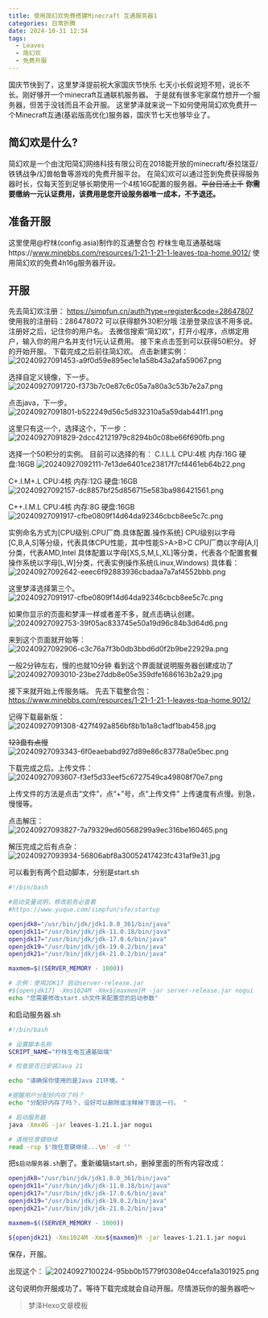 ```yaml
---
title: 使用简幻欢免费搭建Minecraft 互通服务器1
categories: 日常折腾
date: 2024-10-31 12:34
tags: 
  - Leaves
  - 简幻欢
  - 免费开服
---
```


国庆节快到了，这里梦泽提前祝大家国庆节快乐
七天小长假说短不短，说长不长。刚好够开一个minecraft互通联机服务器。
于是就有很多宅家腐竹想开一个服务器，但苦于没钱而且不会开服。
这里梦泽就来说一下如何使用简幻欢免费开一个Minecraft互通(基岩版高优化)服务器，国庆节七天也够毕业了。

## 简幻欢是什么?
简幻欢是一个由沈阳简幻网络科技有限公司在2018能开放的minecraft/泰拉瑞亚/铁锈战争/幻兽帕鲁等游戏的免费开服平台。
在简幻欢可以通过签到免费获得服务器时长，仅每天签到足够长期使用一个4核16G配置的服务器。~~平台日活上千~~
**你需要缴纳一元认证费用，该费用是您开设服务器唯一成本，不予退还。**

## 准备开服
这里使用@柠枺(config.asia)制作的互通整合包
柠枺生电互通基础端https://www.minebbs.com/resources/1-21-1-21-1-leaves-tpa-home.9012/
使用简幻欢的免费4h16g服务器开设。

## 开服
先去简幻欢注册：
https://simpfun.cn/auth?type=register&code=28647807
使用我的注册码：286478072 可以获得额外30积分哦
注册登录应该不用多说。
注册好之后，记住你的用户名。
去微信搜索“简幻欢”，打开小程序，点绑定用户，输入你的用户名并支付1元认证费用。
接下来点击签到可以获得50积分。
好的开始开服。
下载完成之后前往简幻欢。
点击新建实例：
![20240927091453-a9f0d59e895ec1e1a58b43a2afa59067.png](https://s2.loli.net/2024/09/27/xDgBpfn4quXdv2y.png)

选择自定义镜像，下一步。
![20240927091720-f373b7c0e87c6c05a7a80a3c53b7e2a7.png](https://s2.loli.net/2024/09/27/4eGwtSmVozKrH6b.png)

点击java，下一步。
![20240927091801-b522249d56c5d832310a5a59dab441f1.png](https://s2.loli.net/2024/09/27/o1FMPajSey9AbJm.png)

这里只有这一个，选择这个，下一步：
![20240927091829-2dcc42121979c8294b0c08be66f690fb.png](https://s2.loli.net/2024/09/27/qxiVyY6HuXUEw5S.png)

选择一个50积分的实例。
目前可以选择的有：
C.I.L.L
CPU:4核 内存:16G
硬盘:16GB
![20240927092111-7e13de6401ce23817f7cf4461eb64b22.png](https://s2.loli.net/2024/09/27/aQA9XLFj3miItfq.png)

C+.I.M+.L
CPU:4核 内存:12G
硬盘:16GB
![20240927092157-dc8857bf25d856715e583ba986421561.png](https://s2.loli.net/2024/09/27/iuEqOtHJhKfFCMp.png)

C++.I.M.L
CPU:4核 内存:8G
硬盘:16GB
![20240927091917-cfbe0809f14d64da92346cbcb8ee5c7c.png](https://s2.loli.net/2024/09/27/SvWIR3i9b18Zxyz.png)

实例命名方式为[CPU级别.CPU厂商.具体配置.操作系统]
CPU级别以字母[C,B,A,S]等分级，代表具体CPU性能，其中性能S>A>B>C
CPU厂商以字母[A,I]分类，代表AMD,Intel
具体配置以字母[XS,S,M,L,XL]等分类，代表各个配置套餐
操作系统以字母[L,W]分类，代表实例操作系统(Linux,Windows)
具体看：
![20240927092642-eeec6f92883936cbadaa7a7af4552bbb.png](https://s2.loli.net/2024/09/27/fbdUZ8geMDJI9PN.png)

这里梦泽选择第三个。
![20240927091917-cfbe0809f14d64da92346cbcb8ee5c7c.png](https://s2.loli.net/2024/09/27/SvWIR3i9b18Zxyz.png)

如果你显示的页面和梦泽一样或者差不多，就点击确认创建。
![20240927092753-39f05ac833745e50a19d96c84b3d64d6.png](https://s2.loli.net/2024/09/27/H2E3pkbXVyoeuWS.png)

来到这个页面就开始等：
![20240927092906-c3c76a7f3b0db3bbd6d0f2b9be22929a.png](https://s2.loli.net/2024/09/27/FjDVuazi69AHxmd.png)

一般2分钟左右，慢的也就10分钟
看到这个界面就说明服务器创建成功了
![20240927093010-23be27ddb8e05e359dfe1686163b2a29.jpg](https://s2.loli.net/2024/09/27/mGyBKLq82MksrDT.jpg)

接下来就开始上传服务端。
先去下载整合包：
https://www.minebbs.com/resources/1-21-1-21-1-leaves-tpa-home.9012/

记得下载最新版：
![20240927091308-427f492a856bf8b1b1a8c1adf1bab458.jpg](https://s2.loli.net/2024/09/27/9hDQxGsKLwUcOVd.jpg)

~~123盘有点慢~~
![20240927093343-6f0eaebabd927d89e86c83778a0e5bec.png](https://s2.loli.net/2024/09/27/vFMI4VgbZqP8cJh.png)

下载完成之后。上传文件：
![20240927093607-f3ef5d33eef5c6727549ca49808f70e7.png](https://s2.loli.net/2024/09/27/fU2FNMjCpDWnwRb.png)

上传文件的方法是点击“文件”，点“+”号，点“上传文件”
上传速度有点慢。别急，慢慢等。

点击解压：
![20240927093827-7a79329ed60568299a9ec316be160465.png](https://s2.loli.net/2024/09/27/HkfL5UBdzGxTyb1.png)

解压完成之后有点杂：
![20240927093934-56806abf8a30052417423fc431af9e31.jpg](https://s2.loli.net/2024/09/27/M5E8QkfGRjV1uDz.jpg)

可以看到有两个启动脚本，分别是start.sh

```sh
#!/bin/bash

#启动变量说明，修改前务必查看
#https://www.yuque.com/simpfun/sfe/startup

openjdk8="/usr/bin/jdk/jdk1.8.0_361/bin/java"
openjdk11="/usr/bin/jdk/jdk-11.0.18/bin/java"
openjdk17="/usr/bin/jdk/jdk-17.0.6/bin/java"
openjdk19="/usr/bin/jdk/jdk-19.0.2/bin/java"
openjdk21="/usr/bin/jdk/jdk-21.0.2/bin/java"

maxmem=$((SERVER_MEMORY - 1000))

# 示例：使用JDK17 启动server-release.jar 
#${openjdk17} -Xms1024M -Xmx${maxmem}M -jar server-release.jar nogui
echo "您需要修改start.sh文件来配置您的启动参数"

```

和启动服务器.sh

```sh
#!/bin/bash

# 设置脚本名称
SCRIPT_NAME="柠枺生电互通基础端"

# 检查是否已安装Java 21

echo "请确保你使用的是Java 21环境。"

#提醒用户分配好内存了吗？
echo "分配好内存了吗？，设好可以删除或注释掉下面这一行。 "

# 启动服务器
java -Xmx4G -jar leaves-1.21.1.jar nogui

# 请按任意键继续
read -rsp $'按任意键继续...\n' -d ''

```

把s`启动服务器.sh`删了。重新编辑start.sh，删掉里面的所有内容改成：

```sh
openjdk8="/usr/bin/jdk/jdk1.8.0_361/bin/java"
openjdk11="/usr/bin/jdk/jdk-11.0.18/bin/java"
openjdk17="/usr/bin/jdk/jdk-17.0.6/bin/java"
openjdk19="/usr/bin/jdk/jdk-19.0.2/bin/java"
openjdk21="/usr/bin/jdk/jdk-21.0.2/bin/java"

maxmem=$((SERVER_MEMORY - 1000))

${openjdk21} -Xms1024M -Xmx${maxmem}M -jar leaves-1.21.1.jar nogui
```

保存，开服。

出现这个：
![20240927100224-95bb0b15779f0308e04ccefa1a301925.png](https://s2.loli.net/2024/09/27/vNcU8szpkDJfGEe.png)

这句说明你开服成功了。等待下载完成就会自动开服。尽情游玩你的服务器吧～

> 梦泽Hexo文章模板
